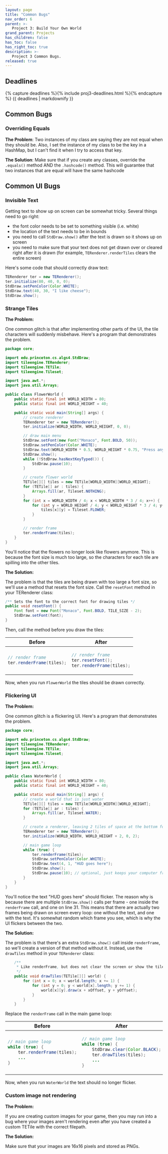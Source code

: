 ```yaml
---
layout: page
title: "Common Bugs"
nav_order: 6
parent: >-
   Project 3: Build Your Own World
grand_parent: Projects
has_children: false
has_toc: false
has_right_toc: true
description: >-
   Project 3 Common Bugs.
released: true
---
```


## Deadlines

{% capture deadlines %}{% include proj3-deadlines.html %}{% endcapture %}
{{ deadlines | markdownify }}

## Common Bugs

### Overriding Equals

**The Problem**: Two instances of my class are saying they are not equal when they should be. Also, I set the instance of my class to be the key in a HashMap, but I can't find it when I try to access that key.

**The Solution**: Make sure that if you create any classes, override the `.equals()` method AND the `.hashcode()` method. This will guarantee that two instances that are equal will have the same hashcode


## Common UI Bugs

### Invisible Text 

Getting text to show up on screen can be somewhat tricky. Several things need to
go right:
 - the font color needs to be set to something visible (i.e. white)
 - the location of the text needs to be in bounds
 - you need to call `StdDraw.show()` after the text is drawn so it shows up
   on screen
 - you need to make sure that your text does not get drawn over or cleared right
   after it is drawn (for example, `TERenderer.renderTiles` clears the entire
   screen)

Here's some code that should correctly draw text:
```java
TERenderer ter = new TERenderer();
ter.initialize(80, 40, 0, 0);
StdDraw.setPenColor(Color.WHITE);
StdDraw.text(40, 30, "I like cheese");
StdDraw.show();
```


### Strange Tiles

**The Problem:**

One common glitch is that after implementing other parts of the UI, the tile
characters will suddenly misbehave. Here's a program that demonstrates the problem.

```java
package core;

import edu.princeton.cs.algs4.StdDraw;
import tileengine.TERenderer;
import tileengine.TETile;
import tileengine.Tileset;

import java.awt.*;
import java.util.Arrays;

public class FlowerWorld {
    public static final int WORLD_WIDTH = 80;
    public static final int WORLD_HEIGHT = 40;

    public static void main(String[] args) {
        // create renderer
        TERenderer ter = new TERenderer();
        ter.initialize(WORLD_WIDTH, WORLD_HEIGHT, 0, 0);

        // draw main menu
        StdDraw.setFont(new Font("Monaco", Font.BOLD, 50));
        StdDraw.setPenColor(Color.WHITE);
        StdDraw.text(WORLD_WIDTH * 0.5, WORLD_HEIGHT * 0.75, "Press any key to continue");
        StdDraw.show();
        while (!StdDraw.hasNextKeyTyped()) {
            StdDraw.pause(10);
        }

        // create flower world
        TETile[][] tiles = new TETile[WORLD_WIDTH][WORLD_HEIGHT];
        for (TETile[] ar : tiles) {
            Arrays.fill(ar, Tileset.NOTHING);
        }
        for (int x = WORLD_WIDTH / 4; x < WORLD_WIDTH * 3 / 4; x++) {
            for (int y = WORLD_HEIGHT / 4; y < WORLD_HEIGHT * 3 / 4; y++) {
                tiles[x][y] = Tileset.FLOWER;
            }
        }

        // render frame
        ter.renderFrame(tiles);
    }
}
```

You'll notice that the flowers no longer look like flowers anymore. This is
because the font size is much too large, so the characters for each tile are
spilling into the other tiles.

**The Solution:**

The problem is that the tiles are being drawn with too large a font size, so
we'll use a method that resets the font size. Call the `resetFont` method in 
your TERenderer class:

```java
/** Sets the font to the correct font for drawing tiles */
public void resetFont() {
    Font font = new Font("Monaco", Font.BOLD, TILE_SIZE - 2);
    StdDraw.setFont(font);
}
```

Then, call the method before you draw the tiles:

<table>
    <thead>
        <th>Before</th>
        <th>After</th>
    </thead>
<tr>
<td markdown="block">

```java
// render frame
ter.renderFrame(tiles);
```
</td>
<td markdown="block">

```java
// render frame
ter.resetFont();
ter.renderFrame(tiles);
```
</td>
</tr>
</table>

Now, when you run `FlowerWorld` the tiles should be drawn correctly.


### Flickering UI

**The Problem:**

One common glitch is a flickering UI. Here's a program that demonstrates the problem.

```java
package core;

import edu.princeton.cs.algs4.StdDraw;
import tileengine.TERenderer;
import tileengine.TETile;
import tileengine.Tileset;

import java.awt.*;
import java.util.Arrays;

public class WaterWorld {
    public static final int WORLD_WIDTH = 80;
    public static final int WORLD_HEIGHT = 40;

    public static void main(String[] args) {
        // create a world that is just water
        TETile[][] tiles = new TETile[WORLD_WIDTH][WORLD_HEIGHT];
        for (TETile[] ar : tiles) {
            Arrays.fill(ar, Tileset.WATER);
        }

        // create a renderer, leaving 2 tiles of space at the bottom for the HUD
        TERenderer ter = new TERenderer();
        ter.initialize(WORLD_WIDTH, WORLD_HEIGHT + 2, 0, 2);

        // main game loop
        while (true) {
            ter.renderFrame(tiles);
            StdDraw.setPenColor(Color.WHITE);
            StdDraw.text(4, 1, "HUD goes here");
            StdDraw.show();
            StdDraw.pause(10); // optional, just keeps your computer from overheating
        }
    }
}
```

You'll notice the text "HUD goes here" should flicker. The reason why is because
there are multiple `StdDraw.show()` calls per frame - one inside the `renderFrame`
call, and one on line 31. This means that there are actually two frames being
drawn on screen every loop: one without the text, and one with the text. It's
somewhat random which frame you see, which is why the UI flickers between the
two. 

**The Solution:**

The problem is that there's an extra `StdDraw.show()` call inside `renderFrame`,
so we'll create a version of that method without it. Instead, use the `drawTiles` method in
your `TERenderer` class:

```java
    /**
     * Like renderFrame, but does not clear the screen or show the tiles
     */
    public void drawTiles(TETile[][] world) {
        for (int x = 0; x < world.length; x += 1) {
            for (int y = 0; y < world[x].length; y += 1) {
                world[x][y].draw(x + xOffset, y + yOffset);
            }
        }
    }
```

Replace the `renderFrame` call in the main game loop:


<table>
    <thead>
        <th>Before</th>
        <th>After</th>
    </thead>
<tr>
<td markdown="block">

```java
// main game loop
while (true) {
    ter.renderFrame(tiles);
    ...
}
```
</td>
<td markdown="block">

```java
// main game loop
while (true) {
    StdDraw.clear(Color.BLACK);
    ter.drawTiles(tiles);
    ...
}
```
</td>
</tr>
</table>

Now, when you run `WaterWorld` the text should no longer flicker.

### Custom image not rendering

**The Problem:**

If you are creating custom images for your game, then you may run into a bug where your images aren't rendering even after you have created a custom TETile with the correct filepath.

**The Solution:**

Make sure that your images are 16x16 pixels and stored as PNGs.